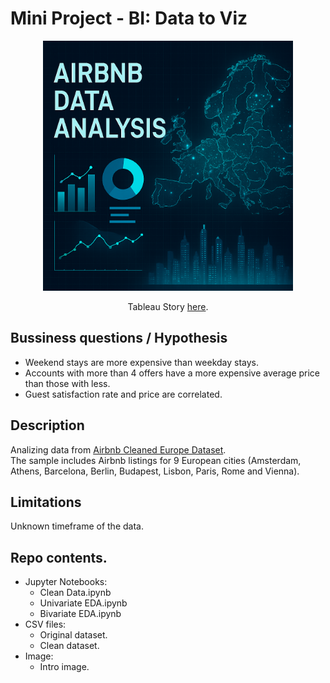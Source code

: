 # Mini Project - BI: Data to Viz

<div align="center"><img src="intro_image.png" alt="project intro image" width="400">

Tableau Story [here](https://public.tableau.com/app/profile/tebas.martinez/viz/tableau_workbook_17538839083740/Story1?publish=yes).

</div>

## Bussiness questions / Hypothesis
- Weekend stays are more expensive than weekday stays.
- Accounts with more than 4 offers have a more expensive average price than those with less.
- Guest satisfaction rate and price are correlated.

## Description
Analizing data from [Airbnb Cleaned Europe Dataset](https://www.kaggle.com/datasets/dipeshkhemani/airbnb-cleaned-europe-dataset). \
The sample includes Airbnb listings for 9 European cities (Amsterdam, Athens, Barcelona, Berlin, Budapest, Lisbon, Paris, Rome and Vienna).

## Limitations
Unknown timeframe of the data.

## Repo contents.
- Jupyter Notebooks:
  - Clean Data.ipynb
  - Univariate EDA.ipynb
  - Bivariate EDA.ipynb
- CSV files:
  - Original dataset.
  - Clean dataset.
- Image:
  - Intro image.
  